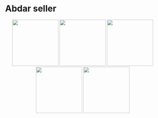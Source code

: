 # Abdar seller

<p align="center">
  <img src="https://github.com/Ikhtiar76/Abdar_seller/assets/111075393/1ea01df9-ff06-455d-9058-95bf248cc2eb" width="150" />
  <img src="https://github.com/Ikhtiar76/Abdar_seller/assets/111075393/eb298c00-19ef-4ffd-aebc-31e98463a9cd" width="150" /> 
  <img src="https://github.com/Ikhtiar76/Abdar_seller/assets/111075393/86c39618-3948-4c1f-b829-22449710ec9f" width="150" />
  <img src="https://github.com/Ikhtiar76/Abdar_seller/assets/111075393/6c7862ea-17f2-489f-9174-acd0cb582c1e" width="150" />
  <img src="https://github.com/Ikhtiar76/Abdar_seller/assets/111075393/b33a8fde-7190-4495-b17a-06db2b54f4b2" width="150" />
</p>
